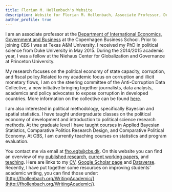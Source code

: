 ```yaml
---
title: Florian M. Hollenbach's Website
description: Website for Florian M. Hollenbach, Associate Professor, Department of International Economics, Government, and Business, Copenhagen Business School
author_profile: true
---
```


I am an associate professor at the [Department of International Economics, Government and Business](https://www.cbs.dk/en/research/departments-and-centres/department-of-international-economics-government-and-business) at the Copenhagen Business School. Prior to joining CBS I was at Texas A&M University. I received my PhD in political science from Duke University in May 2015. During the 2014/2015 academic year, I was a fellow at the Niehaus Center for Globalization and Governance at Princeton University.

My research focuses on the political economy of state capacity, corruption, and fiscal policy.Related to my academic focus on corruption and illicit monetary flows, I am on the steering committee of the Anti-Corruption Data Collective, a new initiative bringing together journalists, data analysts, academics and policy advocates to expose corruption in developed countries. More information on the collective can be found [here](https://www.acdatacollective.org/). 

I am also interested in political methodology, specifically Bayesian and spatial statistics. I have taught undergraduate classes on the political economy of development and introduction to political science research methods. At the graduate level I have taught courses in Applied Bayesian Statistics, Comparative Politics Research Design, and Comparative Political Economy. At CBS, I am currently teaching courses on statistics and program evaluation. 

You contact me via email at [fho.egb@cbs.dk](mailto:fho.egb@cbs.dk). On this website you can find an overview of my [published research](pages/publications/), [current working papers](pages/workingPapers), and [teaching](pages/teaching). Here are links to my [CV](papers/CV_Hollenbach.pdf), [Google Scholar page](https://scholar.google.com/citations?user=1B4nx4oAAAAJ&hl=en) and [Dataverse](https://dataverse.harvard.edu/dataverse/fhollenbach). Recently, I have put together some resources on improving students' academic writing, you can find those under: [http://fhollenbach.org/WritingAcademic/](http://fhollenbach.org/WritingAcademic/).


